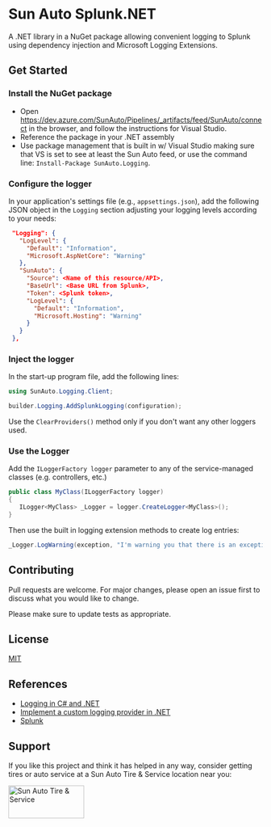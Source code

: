 
# Sun Auto Splunk.NET

A .NET library in a NuGet package allowing convenient logging to Splunk using dependency injection and Microsoft Logging Extensions.

## Get Started

### Install the NuGet package

* Open <https://dev.azure.com/SunAuto/Pipelines/_artifacts/feed/SunAuto/connect> in the browser, and follow the instructions for Visual Studio.
* Reference the package in your .NET assembly
* Use package management that is built in w/ Visual Studio making sure that VS is set to see at least the Sun Auto feed, or use the command line: `Install-Package SunAuto.Logging`.

### Configure the logger

In your application's settings file (e.g., `appsettings.json`), add the following JSON object in the `Logging` section adjusting your logging levels according to your needs:

 ```JSON
  "Logging": {
    "LogLevel": {
      "Default": "Information",
      "Microsoft.AspNetCore": "Warning"
    },
    "SunAuto": {
      "Source": <Name of this resource/API>,
      "BaseUrl": <Base URL from Splunk>,
      "Token": <Splunk token>,
      "LogLevel": {
        "Default": "Information",
        "Microsoft.Hosting": "Warning"
      }
    }
  },
 ```

### Inject the logger

In the start-up program file, add the following lines:

 ```cs
 using SunAuto.Logging.Client;

 builder.Logging.AddSplunkLogging(configuration);

 ```

Use the `ClearProviders()` method only if you don't want any other loggers used.

### Use the Logger

Add the `ILoggerFactory logger` parameter to any of the service-managed classes (e.g. controllers, etc.)

 ```C#
 public class MyClass(ILoggerFactory logger)
 {
    ILogger<MyClass> _Logger = logger.CreateLogger<MyClass>();
 }
```

Then use the built in logging extension methods to create log entries:

```cs
_Logger.LogWarning(exception, "I'm warning you that there is an exception.");
```

## Contributing

Pull requests are welcome. For major changes, please open an issue first to discuss what you would like to change.

Please make sure to update tests as appropriate.

## License

[MIT](https://choosealicense.com/licenses/mit/)
## References

* [Logging in C# and .NET](https://learn.microsoft.com/en-us/dotnet/core/extensions/logging?tabs=command-line)
* [Implement a custom logging provider in .NET](https://learn.microsoft.com/en-us/dotnet/core/extensions/custom-logging-provider)
* [Splunk](https://www.splunk.com/)

## Support

If you like this project and think it has helped in any way, consider getting tires or auto service at a Sun Auto Tire & Service location near you:

<a href="https://sun.auto/home" target="_blank"><img src="https://sun.auto/wp-content/themes/sun-auto/images/logo_sunauto.png" alt="Sun Auto Tire & Service" width="150" height="65"/></a>
